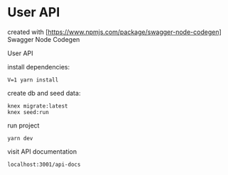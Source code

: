 # User API

created with [https://www.npmjs.com/package/swagger-node-codegen] Swagger Node Codegen

User API

install dependencies:

`V=1 yarn install`

create db and seed data:

```
knex migrate:latest
knex seed:run
```

run project

`yarn dev`

visit API documentation

`localhost:3001/api-docs`